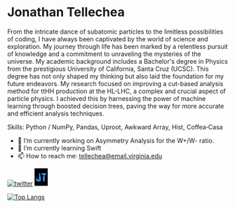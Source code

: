 # Jonathan Tellechea
From the intricate dance of subatomic particles to the limitless possibilities of coding, I have always been captivated by the world of science and exploration. My journey through life has been marked by a relentless pursuit of knowledge and a commitment to unraveling the mysteries of the universe. My academic background includes a Bachelor's degree in Physics from the prestigious University of California, Santa Cruz (UCSC). This degree has not only shaped my thinking but also laid the foundation for my future endeavors. My research focused on improving a cut-based analysis method for ttHH production at the HL-LHC, a complex and crucial aspect of particle physics. I achieved this by harnessing the power of machine learning through boosted decision trees, paving the way for more accurate and efficient analysis techniques.

Skills: Python / NumPy, Pandas, Uproot, Awkward Array, Hist, Coffea‑Casa

- 🔭 I’m currently working on Asymmetry Analysis for the W+/W- ratio. 
- 🌱 I’m currently learning Swift 
- 📫 How to reach me: tellechea@email.virginia.edu 


[<img src='https://img.icons8.com/color/48/twitterx--v1.png' alt='twitter' width='40' height='40'>](https://twitter.com/Tellechea_J_O)  [<img src='https://github.com/JOTELLECHEA/jotellechea/blob/main/icon.svg' alt='website' width='30' height='40'>](https://jonathantellechea.com)  

[![Top Langs](https://github-readme-stats.vercel.app/api/top-langs/?username=jotellechea&theme=github_dark)](https://github.com/anuraghazra/github-readme-stats)
